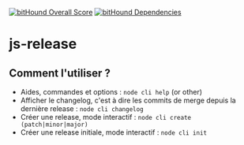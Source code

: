 [![bitHound Overall Score](https://www.bithound.io/projects/badges/df14fad0-3fa4-11e7-9e8c-41dfde680279/score.svg)](https://www.bithound.io/github/lemonde/js-release)
[![bitHound Dependencies](https://www.bithound.io/projects/badges/df14fad0-3fa4-11e7-9e8c-41dfde680279/dependencies.svg)](https://www.bithound.io/github/lemonde/js-release/master/dependencies/npm)

# js-release

## Comment l'utiliser ?

* Aides, commandes et options : `node cli help` (or other)
* Afficher le changelog, c'est à dire les commits de merge depuis la dernière release : `node cli changelog`
* Créer une release, mode interactif : `node cli create (patch|minor|major)`
* Créer une release initiale, mode interactif : `node cli init`